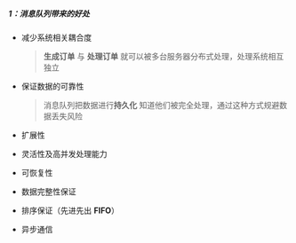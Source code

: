 ##### 1：消息队列带来的好处

- 减少系统相关耦合度

	> **生成订单** 与 **处理订单** 就可以被多台服务器分布式处理，处理系统相互独立

- 保证数据的可靠性

	> 消息队列把数据进行**持久化** 知道他们被完全处理，通过这种方式规避数据丢失风险

- 扩展性

- 灵活性及高并发处理能力

- 可恢复性

- 数据完整性保证

- 排序保证（先进先出 **FIFO**）

- 异步通信
